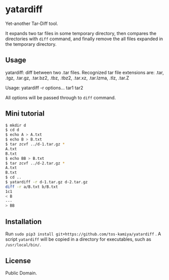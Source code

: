 # yatardiff

Yet-another Tar-Diff tool.

It expands two tar files in some temporary directory,
then compares the directories with `diff` command,
and finally remove the all files expanded in the temporary directory.

## Usage

yatardiff: diff between two .tar files.
Recognized tar file extensions are: .tar, .tgz, .tar.gz, .tar.bz2, .tbz, .tbz2, .tar.xz, .tar.lzma, .tlz, .tar.Z

Usage:
  yatardiff -r options... tar1 tar2

All options will be passed through to `diff` command.

## Mini tutorial

```sh
$ mkdir d
$ cd d
$ echo A > A.txt
$ echo B > B.txt
$ tar zcvf ../d-1.tar.gz *
A.txt
B.txt
$ echo BB > B.txt
$ tar zcvf ../d-2.tar.gz *
A.txt
B.txt
$ cd ..
$ yatardiff -r d-1.tar.gz d-2.tar.gz
diff -r a/B.txt b/B.txt
1c1
< B
---
> BB
```


## Installation

Run `sudo pip3 install git+https://github.com/tos-kamiya/yatardiff` .
A script `yatardiff` will be copied in a directory for executables, such as `/usr/local/bin/`.

## License

Public Domain.

